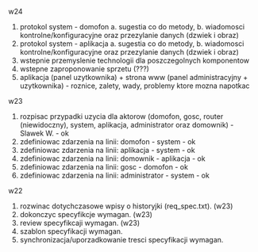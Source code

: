 w24
 1. protokol system - domofon
  a. sugestia co do metody, 
  b. wiadomosci kontrolne/konfiguracyjne oraz przezylanie danych (dzwiek i obraz)
 2. protokol system - aplikacja
  a. sugestia co do metody, 
  b. wiadomosci kontrolne/konfiguracyjne oraz przezylanie danych (dzwiek i obraz)
 3. wstepnie przemyslenie technologii dla poszczegolnych komponentow
 4. wstepne zaproponowanie sprzetu (???)
 5. aplikacja (panel uzytkownika) + strona www (panel administracyjny + uzytkownika) - roznice, zalety, wady, problemy ktore mozna napotkac

w23
 1. rozpisac przypadki uzycia dla aktorow (domofon, gosc, router (niewidoczny), system, aplikacja, administrator oraz domownik) - Slawek W. - ok
 2. zdefiniowac zdarzenia na linii: domofon - system       - ok
 3. zdefiniowac zdarzenia na linii: aplikacja - system     - ok
 4. zdefiniowac zdarzenia na linii: domownik - aplikacja   - ok
 5. zdefiniowac zdarzenia na linii: gosc - domofon         - ok
 6. zdefiniowac zdarzenia na linii: administrator - system - ok

w22
 1. rozwinac dotychczasowe wpisy o historyjki (req_spec.txt). (w23)
 2. dokonczyc specyfikcje wymagan. (w23)
 3. review specyfikcaji wymagan. (w23)
 4. szablon specyfikacji wymagan.
 5. synchronizacja/uporzadkowanie tresci specyfikacji wymagan.
